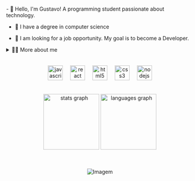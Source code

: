 <br clear="both">


<p>
  - 👋 Hello, I'm Gustavo! A programming student passionate about technology.
  
  - 🌱 I have a degree in computer science

  - 🔭 I am looking for a job opportunity. My goal is to become a Developer.
</p>

<!-- Dropdown -->
<details>
  <summary>👨‍💻 More about me</summary>

  - 💬 I'm 26 years old, currently living in Brazil. have experience with HTML, CSS, JavaScript, React, React Native, API reset, Node.js, Git e Scrum.
  
  - 📚 I'm studying Databases and improving my English 

  - ⚡ I like reading, whether it's a good book, manga or comics, as well as watching movies and playing games! I believe that our personal interests contribute to a more accurate perception of things and improve problem solving. \the/
</details><BR><BR>



<div style="flex-basis: 48%;">
</div> 

<div align="center">
  <img src="https://cdn.jsdelivr.net/gh/devicons/devicon/icons/javascript/javascript-plain.svg" height="40" alt="javascript logo"  />
  <img width="12" />
  <img src="https://cdn.jsdelivr.net/gh/devicons/devicon/icons/react/react-original.svg" height="40" alt="react logo"  />
  <img width="12" />
  <img src="https://cdn.jsdelivr.net/gh/devicons/devicon/icons/html5/html5-plain-wordmark.svg" height="40" alt="html5 logo"  />
  <img width="12" />
  <img src="https://cdn.jsdelivr.net/gh/devicons/devicon/icons/css3/css3-plain-wordmark.svg" height="40" alt="css3 logo"  />
  <img width="12" />
  <img src="https://cdn.simpleicons.org/nodedotjs/339933" height="40" alt="nodejs logo"  />
</div><BR><BR>

<div align="center">
  <img src="https://github-readme-stats.vercel.app/api?username=G-PRADO&hide_title=false&hide_rank=false&show_icons=true&include_all_commits=true&count_private=true&disable_animations=false&theme=blue-green&locale=en&hide_border=false&order=1" height="150" alt="stats graph"  />
  <img src="https://github-readme-stats.vercel.app/api/top-langs?username=G-PRADO&locale=en&hide_title=false&layout=compact&card_width=320&langs_count=5&theme=blue-green&hide_border=false&order=2" height="150" alt="languages graph"  />
</div><BR><BR>

<p align="center">
  <img align="center" src="https://github.com/VariableBee/VariableBee/assets/77739311/4e9f41af-6b57-49a7-b15a-74322e96b4d7" alt="Imagem">
</p>
